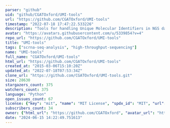 ```yaml
---
parser: "github"
uid: "github/CGATOxford/UMI-tools"
url: "https://github.com/CGATOxford/UMI-tools"
timestamp: "2022-07-18 17:47:22.533226"
description: "Tools for handling Unique Molecular Identifiers in NGS data sets"
avatar: "https://avatars.githubusercontent.com/u/5339854?v=4"
repo_url: "https://github.com/CGATOxford/UMI-tools"
title: "UMI‑tools"
tags: ["scrna-seq-analysis", "high-throughput-sequencing"]
name: "UMI-tools"
full_name: "CGATOxford/UMI-tools"
html_url: "https://github.com/CGATOxford/UMI-tools"
created_at: "2015-03-06T15:10:20Z"
updated_at: "2022-07-18T07:53:34Z"
clone_url: "https://github.com/CGATOxford/UMI-tools.git"
size: 28630
stargazers_count: 375
watchers_count: 375
language: "Python"
open_issues_count: 67
license: {"key": "mit", "name": "MIT License", "spdx_id": "MIT", "url": "https://api.github.com/licenses/mit", "node_id": "MDc6TGljZW5zZTEz"}
subscribers_count: 34
owner: {"html_url": "https://github.com/CGATOxford", "avatar_url": "https://avatars.githubusercontent.com/u/5339854?v=4", "login": "CGATOxford", "type": "Organization"}
date: "2024-06-15 14:22:49.751613"
---
```

